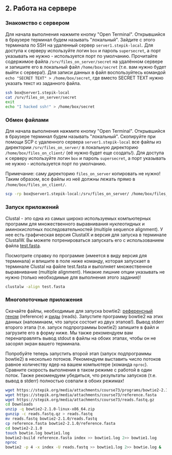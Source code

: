 ## 2. Работа на сервере

### Знакомство с сервером

Для начала выполнения нажмите кнопку "Open Terminal". Открывшийся в браузере терминал будем называть "локальный". Зайдите с этого терминала по SSH на удаленный сервер `server1.stepik-local`. Для доступа к серверу используйте логин `box` и пароль `supersecret`, а порт указывать не нужно - используется порт по умолчанию. Прочитайте содержимое файла `/srv/files_on_server/secret` на удалённом сервере и запишите его в локальный файл `/home/box/secret` (т.е. вам нужно будет выйти с сервера!). Для записи данных в файл воспользуйтесь командой `echo "SECRET TEXT" > /home/box/secret`, где вместо SECRET TEXT нужно указать текст из заданного файла.

```bash
ssh box@server1.stepik-local
cat /srv/files_on_server/secret
exit
echo "I hacked ssh!" > /home/box/secret
```

### Обмен файлами

Для начала выполнения нажмите кнопку "Open Terminal". Открывшийся в браузере терминал будем называть "локальный". Скопируйте при помощи SCP с удаленного сервера `server1.stepik-local` все файлы из директории `/srv/files_on_server/` в локальную директорию `/home/box/files_on_client/` (её нужно будет еще создать!). Для доступа к серверу используйте логин `box` и пароль `supersecret`, а порт указывать не нужно - используется порт по умолчанию.

Примечание: саму директорию `files_on_server` копировать не нужно! Таким образом, все файлы из неё должны лежать прямо в `/home/box/files_on_client/`.

```bash
scp -rp box@server1.stepik-local:/srv/files_on_server/ /home/box/files_on_client/
```

### Запуск приложений

Clustal - это одна из самых широко используемых компьютерных программ для множественного выравнивания нуклеотидных и аминокислотных последовательностей (multiple sequence alignment). У нее есть графическая версия ClustalX и версия для запуска в терминале ClustalW. Вы можете потренироваться запускать его с использованием файла [test.fasta](https://stepik.org/media/attachments/course73/test.fasta).

Посмотрите справку по программе (имеется в виду версия для терминала) и впишите в поле ниже команду, которая запускает в терминале Clustal на файле test.fasta и выполняет множественное выравнивание (multiple alignment). Никакие лишние опции указывать не нужно (только необходимые для выполнения этого задания)!

```bash
clustalw -align test.fasta
```

### Многопоточные приложения

Скачайте файлы, необходимые для запуска bowtie2: [референсный геном](https://stepik.org/media/attachments/course73/reference.fasta) (reference) и [риды](https://stepik.org/media/attachments/course73/reads.fastq.gz) (reads). Запустите программу bowtie2 на этих данных (напоминаем, что запуск состоит из двух этапов!). Вывод stderr второго этапа (т.е. запуск подпрограммы bowtie2) запишите в файл и загрузите его в форму ниже. Мы также рекомендуем вам перенаправлять вывод stdout в файлы на обоих этапах, чтобы он не засорял экран вашего терминала.

Попробуйте теперь запустить второй этап (запуск подпрограммы bowtie2) в несколько потоков. Рекомендуем выставить число потоков равное количеству ядер на вашем компьютере (команда `nproc`). Сравните скорость выполнения в таком режиме с работой в один поток. Также рекомендуем убедиться, что результаты запусков (т.е. вывод в stderr) полностью совпали в обоих режимах!

```bash
wget https://stepik.org/media/attachments/course73/programs/bowtie2-2.1.0-linux-x86_64.zip
wget https://stepik.org/media/attachments/course73/reference.fasta
wget https://stepik.org/media/attachments/course73/reads.fastq.gz
cd Downloads 
unzip -q bowtie2-2.1.0-linux-x86_64.zip
gunzip -c reads.fastq.qz > reads.fastq
mv reads.fastq bowtie2-2.1.0/reads.fastq
cp reference.fasta bowtie2-2.1.0/reference.fasta
cd bowtie2-2.1.0
touch bowtie.log bowtie1.log
bowtie2-build reference.fasta index >> bowtie1.log 2>> bowtie1.log
nproc
bowtie2 -p 4 -x index -U reads.fastq >> bowtie1.log 2>> bowtie.log &
```
